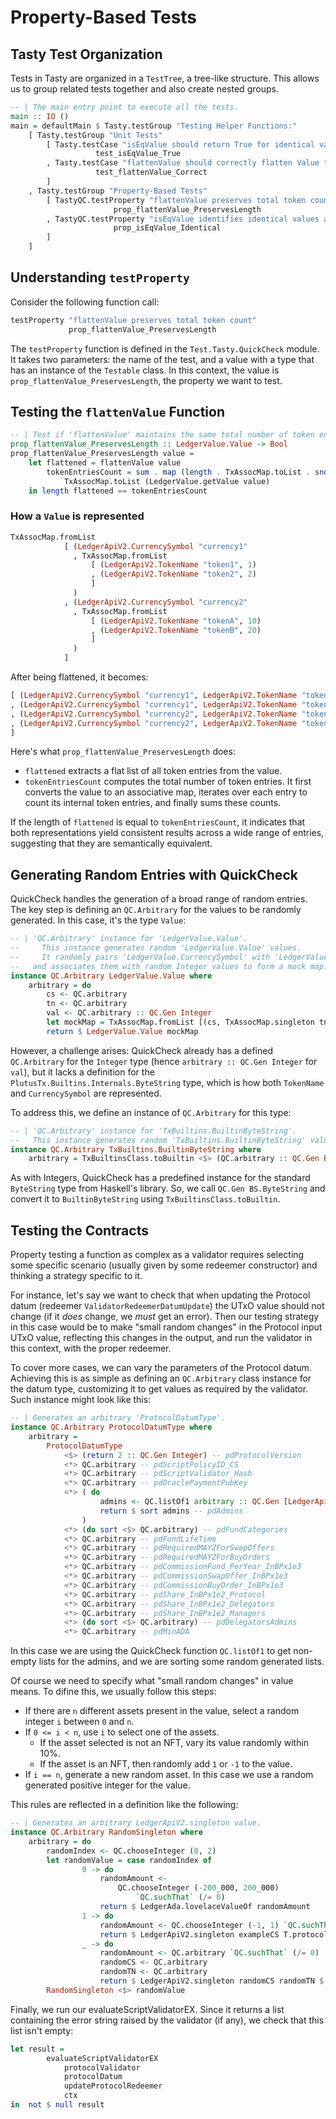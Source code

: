 # Property-Based Tests

## Tasty Test Organization

Tests in Tasty are organized in a `TestTree`, a tree-like structure. This allows us to group related tests together and also create nested groups.

```haskell
-- | The main entry point to execute all the tests.
main :: IO ()
main = defaultMain $ Tasty.testGroup "Testing Helper Functions:"
    [ Tasty.testGroup "Unit Tests"
        [ Tasty.testCase "isEqValue should return True for identical values"
                   test_isEqValue_True
        , Tasty.testCase "flattenValue should correctly flatten Value to list of tuples"
                   test_flattenValue_Correct
        ]
    , Tasty.testGroup "Property-Based Tests"
        [ TastyQC.testProperty "flattenValue preserves total token count"
                       prop_flattenValue_PreservesLength
        , TastyQC.testProperty "isEqValue identifies identical values as equal"
                       prop_isEqValue_Identical
        ]
    ]
```

## Understanding `testProperty`

Consider the following function call:

```haskell
testProperty "flattenValue preserves total token count"
             prop_flattenValue_PreservesLength
```

The `testProperty` function is defined in the `Test.Tasty.QuickCheck` module. It takes two parameters: the name of the test, and a value with a type that has an instance of the `Testable` class. In this context, the value is `prop_flattenValue_PreservesLength`, the property we want to test.

## Testing the `flattenValue` Function

```haskell
-- | Test if 'flattenValue' maintains the same total number of token entries after flattening.
prop_flattenValue_PreservesLength :: LedgerValue.Value -> Bool
prop_flattenValue_PreservesLength value =
    let flattened = flattenValue value
        tokenEntriesCount = sum . map (length . TxAssocMap.toList . snd) $
            TxAssocMap.toList (LedgerValue.getValue value)
    in length flattened == tokenEntriesCount
```

### How a `Value` is represented

```haskell
TxAssocMap.fromList
            [ (LedgerApiV2.CurrencySymbol "currency1"
              , TxAssocMap.fromList
                  [ (LedgerApiV2.TokenName "token1", 1)
                  , (LedgerApiV2.TokenName "token2", 2)
                  ]
              )
            , (LedgerApiV2.CurrencySymbol "currency2"
              , TxAssocMap.fromList
                  [ (LedgerApiV2.TokenName "tokenA", 10)
                  , (LedgerApiV2.TokenName "tokenB", 20)
                  ]
              )
            ]
```

After being flattened, it becomes:

```haskell
[ (LedgerApiV2.CurrencySymbol "currency1", LedgerApiV2.TokenName "token1", 1)
, (LedgerApiV2.CurrencySymbol "currency1", LedgerApiV2.TokenName "token2", 2)
, (LedgerApiV2.CurrencySymbol "currency2", LedgerApiV2.TokenName "tokenA", 10)
, (LedgerApiV2.CurrencySymbol "currency2", LedgerApiV2.TokenName "tokenB", 20)
]
```

Here's what `prop_flattenValue_PreservesLength` does:

- `flattened` extracts a flat list of all token entries from the value.
- `tokenEntriesCount` computes the total number of token entries. It first converts the value to an associative map, iterates over each entry to count its internal token entries, and finally sums these counts.

If the length of `flattened` is equal to `tokenEntriesCount`, it indicates that both representations yield consistent results across a wide range of entries, suggesting that they are semantically equivalent.

## Generating Random Entries with QuickCheck

QuickCheck handles the generation of a broad range of random entries. The key step is defining an `QC.Arbitrary` for the values to be randomly generated. In this case, it's the type `Value`:

```haskell
-- | 'QC.Arbitrary' instance for 'LedgerValue.Value'.
--     This instance generates random 'LedgerValue.Value' values.
--     It randomly pairs 'LedgerValue.CurrencySymbol' with 'LedgerValue.TokenName'
--   and associates them with random Integer values to form a mock map.
instance QC.Arbitrary LedgerValue.Value where
    arbitrary = do
        cs <- QC.arbitrary
        tn <- QC.arbitrary
        val <- QC.arbitrary :: QC.Gen Integer
        let mockMap = TxAssocMap.fromList [(cs, TxAssocMap.singleton tn val)]
        return $ LedgerValue.Value mockMap
```

However, a challenge arises: QuickCheck already has a defined `QC.Arbitrary` for the `Integer` type (hence `arbitrary :: QC.Gen Integer` for `val`), but it lacks a definition for the `PlutusTx.Builtins.Internals.ByteString` type, which is how both `TokenName` and `CurrencySymbol` are represented.

To address this, we define an instance of `QC.Arbitrary` for this type:

```haskell
-- | 'QC.Arbitrary' instance for 'TxBuiltins.BuiltinByteString'.
--   This instance generates random 'TxBuiltins.BuiltinByteString' values.
instance QC.Arbitrary TxBuiltins.BuiltinByteString where
    arbitrary = TxBuiltinsClass.toBuiltin <$> (QC.arbitrary :: QC.Gen BS.ByteString)
```

As with Integers, QuickCheck has a predefined instance for the standard `ByteString` type from Haskell's library. So, we call `QC.Gen BS.ByteString` and convert it to `BuiltinByteString` using `TxBuiltinsClass.toBuiltin`.

## Testing the Contracts

Property testing a function as complex as a validator requires selecting some specific scenario (usually given by some redeemer constructor) and thinking a strategy specific to it.

For instance, let's say we want to check that when updating the Protocol datum (redeemer `ValidatorRedeemerDatumUpdate`) the UTxO value should not change (if it _does_ change, we _must_ get an error). Then our testing strategy in this case would be to make "small random changes" in the Protocol input UTxO value, reflecting this changes in the output, and run the validator in this context, with the proper redeemer.

To cover more cases, we can vary the parameters of the Protocol datum. Achieving this is as simple as defining an `QC.Arbitrary` class instance for the datum type, customizing it to get values as required by the validator. Such instance might look like this:

```haskell
-- | Generates an arbitrary 'ProtocolDatumType'.
instance QC.Arbitrary ProtocolDatumType where
    arbitrary =
        ProtocolDatumType
            <$> (return 2 :: QC.Gen Integer) -- pdProtocolVersion
            <*> QC.arbitrary -- pdScriptPolicyID_CS
            <*> QC.arbitrary -- pdScriptValidator_Hash
            <*> QC.arbitrary -- pdOraclePaymentPubKey
            <*> ( do
                    admins <- QC.listOf1 arbitrary :: QC.Gen [LedgerApiV2.PubKeyHash]
                    return $ sort admins -- pdAdmins
                )
            <*> (do sort <$> QC.arbitrary) -- pdFundCategories
            <*> QC.arbitrary -- pdFundLifeTime
            <*> QC.arbitrary -- pdRequiredMAYZForSwapOffers
            <*> QC.arbitrary -- pdRequiredMAYZForBuyOrders
            <*> QC.arbitrary -- pdCommissionFund_PerYear_InBPx1e3
            <*> QC.arbitrary -- pdCommissionSwapOffer_InBPx1e3
            <*> QC.arbitrary -- pdCommissionBuyOrder_InBPx1e3
            <*> QC.arbitrary -- pdShare_InBPx1e2_Protocol
            <*> QC.arbitrary -- pdShare_InBPx1e2_Delegators
            <*> QC.arbitrary -- pdShare_InBPx1e2_Managers
            <*> (do sort <$> QC.arbitrary) -- pdDelegatorsAdmins
            <*> QC.arbitrary -- pdMinADA
```

In this case we are using the QuickCheck function `QC.listOf1` to get non-empty lists for the admins, and we are sorting some random generated lists.

Of course we need to specify what "small random changes" in value means. To difine this, we usually follow this steps:
- If there are `n` different assets present in the value, select a random integer `i` between `0` and `n`.
- If `0 <= i < n`, use `i` to select one of the assets.
    - If the asset selected is not an NFT, vary its value randomly within 10%.
    - If the asset is an NFT, then randomly add `1` or `-1` to the value.
- If `i == n`, generate a new random asset. In this case we use a random generated positive integer for the value.

This rules are reflected in a definition like the following:

```haskell
-- | Generates an arbitrary LedgerApiV2.singleton value.
instance QC.Arbitrary RandomSingleton where
    arbitrary = do
        randomIndex <- QC.chooseInteger (0, 2)
        let randomValue = case randomIndex of
                0 -> do
                    randomAmount <-
                        QC.chooseInteger (-200_000, 200_000)
                            `QC.suchThat` (/= 0)
                    return $ LedgerAda.lovelaceValueOf randomAmount
                1 -> do
                    randomAmount <- QC.chooseInteger (-1, 1) `QC.suchThat` (/= 0)
                    return $ LedgerApiV2.singleton exampleCS T.protocolID_TN randomAmount
                _ -> do
                    randomAmount <- QC.arbitrary `QC.suchThat` (/= 0)
                    randomCS <- QC.arbitrary
                    randomTN <- QC.arbitrary
                    return $ LedgerApiV2.singleton randomCS randomTN $ abs randomAmount
        RandomSingleton <$> randomValue
```

Finally, we run our evaluateScriptValidatorEX. Since it returns a list containing the error string raised by the validator (if any), we check that this list isn't empty:

```haskell
let result =
        evaluateScriptValidatorEX
            protocolValidator
            protocolDatum
            updateProtocolRedeemer
            ctx
in  not $ null result
```
